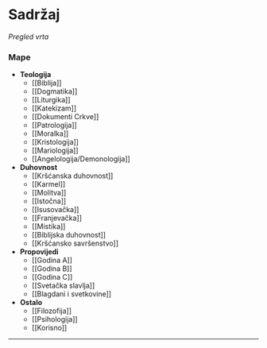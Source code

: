 # Sadržaj
*Pregled vrta*

### Mape
- **Teologija**
    - [[Biblija]]
	- [[Dogmatika]]
	- [[Liturgika]]
	- [[Katekizam]]
	- [[Dokumenti Crkve]]
	- [[Patrologija]]
	- [[Moralka]]
	- [[Kristologija]]
	- [[Mariologija]]
	- [[Angelologija/Demonologija]]
- **Duhovnost**
	- [[Kršćanska duhovnost]]
	- [[Karmel]]
	- [[Molitva]]
	- [[Istočna]]
	- [[Isusovačka]]
	- [[Franjevačka]]
	- [[Mistika]]
	- [[Biblijska duhovnost]]
	- [[Kršćansko savršenstvo]]
- **Propovijedi**
	- [[Godina A]]
	- [[Godina B]]
	- [[Godina C]]
	- [[Svetačka slavlja]]
	- [[Blagdani i svetkovine]]
- **Ostalo**
	- [[Filozofija]]
	- [[Psihologija]]
	- [[Korisno]]
	
---

